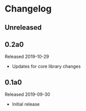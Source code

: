 # Changelog

## Unreleased

## 0.2a0

Released 2019-10-29

- Updates for core library changes

## 0.1a0

Released 2019-09-30

- Initial release
